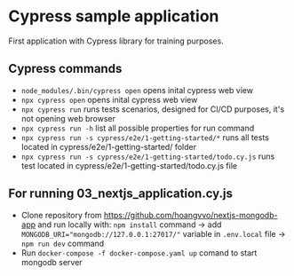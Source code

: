 # Cypress sample application

First application with Cypress library for training purposes.

## Cypress commands

- `node_modules/.bin/cypress open` opens inital cypress web view
- `npx cypress open` opens inital cypress web view
- `npx cypress run` runs tests scenarios, designed for CI/CD purposes, it's not opening web browser
- `npx cypress run -h` list all possible properties for run command
- `npx cypress run -s cypress/e2e/1-getting-started/*` runs all tests located in cypress/e2e/1-getting-started/ folder
- `npx cypress run -s cypress/e2e/1-getting-started/todo.cy.js` runs test located in cypress/e2e/1-getting-started/todo.cy.js file

## For running 03_nextjs_application.cy.js 

- Clone repository from https://github.com/hoangvvo/nextjs-mongodb-app and run locally with:
 `npm install` command -> add `MONGODB_URI="mongodb://127.0.0.1:27017/"` variable in `.env.local` file ->  `npm run dev` command
- Run `docker-compose -f docker-compose.yaml up` comand to start mongodb server
